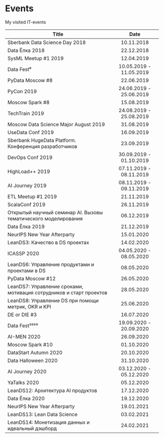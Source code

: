 # Events

My visited IT-events

| Title | Date |
| --- | :---: |
| Sberbank Data Science Day 2018 | 10.11.2018 |
| Data Ёлка 2018 | 22.12.2018 |
| SysML Meetup #1 2019 | 12.04.2019 |
| Data Fest⁶ | 10.05.2019 - 11.05.2019 |
| PyData Moscow #8 | 22.06.2019 |
| PyCon 2019 | 24.06.2019 - 25.06.2019 |
| Moscow Spark #8 | 15.08.2019 |
| TechTrain 2019 | 24.08.2019 - 25.08.2019 |
| Moscow Data Science Major August 2019 | 31.08.2019 |
| UseData Conf 2019 | 16.09.2019 |
| Sberbank HugeData Platform. Конференция разработчиков | 23.09.2019 |
| DevOps Conf 2019 | 30.09.2019 - 01.10.2019 |
| HighLoad++ 2019 | 07.11.2019 - 08.11.2019 |
| AI Journey 2019 | 08.11.2019 - 09.11.2019 |
| ETL Meetup #1 2019 | 21.11.2019 |
| ScalaConf 2019 | 26.11.2019 |
| Открытый научный семинар AI. Вызовы тематического моделирования | 06.12.2019 |
| Data Ёлка 2019 | 21.12.2019 |
| NeurIPS New Year Afterparty | 15.01.2020 |
| LeanDS3: Качество в DS проектах | 14.02.2020 |
| ICASSP 2020 | 04.05.2020 - 08.05.2020 |
| LeanDS6: Управление продуктами и проектами в DS | 08.05.2020 |
| PyData Moscow #12 | 26.05.2020 |
| LeanDS7: Управление сроками, мотивация сотрудников и старт проектов | 28.05.2020 |
| LeanDS8: Управление DS при помощи метрик, OKR и KPI | 25.06.2020 |
| DE or DIE #3 | 16.07.2020 |
| Data Fest²⁰²⁰ | 19.09.2020 - 20.09.2020 |
| AI-MEN 2020 | 26.09.2020 |
| Moscow Spark #10 | 01.10.2020 |
| DataStart Autumn 2020 | 20.10.2020 |
| Data Halloween 2020 | 31.10.2020 |
| AI Journey 2020 | 03.12.2020 - 05.12.2020 |
| YaTalks 2020 | 05.12.2020 |
| LeanDS12: Архитектура AI продуктов | 17.12.2020 |
| Data Ёлка 2020 | 19.12.2020 |
| NeurIPS New Year Afterparty | 19.01.2021 |
| LeanDS13: Lean Data Science | 03.02.2021 |
| LeanDS14: Монетизация данных и идеальный дэшборд | 24.02.2021 |